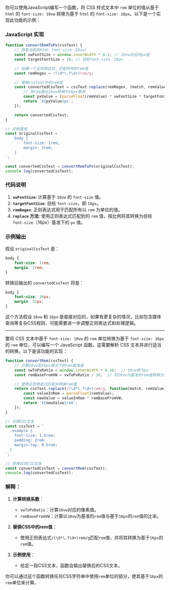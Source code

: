 你可以使用JavaScript编写一个函数，将 CSS 样式文本中 `rem` 单位的值从基于 `html` 的 `font-size: 10vw` 转换为基于 `html` 的 `font-size: 16px`。以下是一个实现此功能的示例：

### JavaScript 实现

```javascript
function convertRemToPx(cssText) {
    // 获取当前的html font-size（10vw）
    const vwFontSize = window.innerWidth * 0.1; // 10vw对应的px值
    const targetFontSize = 16; // 目标font-size：16px

    // 创建一个正则表达式，匹配所有的rem值
    const remRegex = /(\d*\.?\d+)rem/g;

    // 替换cssText中的rem值
    const convertedCssText = cssText.replace(remRegex, (match, remValue) => {
        // 将rem值从10vw转换为16px基准
        const pxValue = (parseFloat(remValue) * vwFontSize * targetFontSize) / vwFontSize;
        return `${pxValue}px`;
    });

    return convertedCssText;
}

// 示例使用
const originalCssText = `
    body {
        font-size: 1rem;
        margin: 2rem;
    }
`;

const convertedCssText = convertRemToPx(originalCssText);
console.log(convertedCssText);
```

### 代码说明

1. **`vwFontSize`**: 计算基于 `10vw` 的 `font-size` 值。
2. **`targetFontSize`**: 目标 `font-size`，即 `16px`。
3. **`remRegex`**: 正则表达式用于匹配所有以 `rem` 为单位的值。
4. **`replace` 方法**: 使用正则表达式匹配到的 `rem` 值，按比例将其转换为目标 `font-size`（16px）基准下的 `px` 值。

### 示例输出
假设 `originalCssText` 是：

```css
body {
    font-size: 1rem;
    margin: 2rem;
}
```

转换后输出的 `convertedCssText` 将是：

```css
body {
    font-size: 16px;
    margin: 32px;
}
```

这个方法假设 `10vw` 和 `16px` 是直接对应的，如果有更复杂的情况，比如包含媒体查询等复杂CSS规则，可能需要进一步调整正则表达式和处理逻辑。





----

要将 CSS 文本中基于 `font-size: 10vw` 的 `rem` 单位转换为基于 `font-size: 16px` 的 `rem` 单位，可以编写一个 JavaScript 函数。这需要解析 CSS 文本并进行适当的转换。以下是该功能的实现：

```javascript
function convertRem(cssText) {
    // 计算10vw和16px情况下的rem基准值
    const vwToPxRatio = window.innerWidth * 0.10;  // 10vw转为px
    const remBaseFromVW = vwToPxRatio / 16;  // 将10vw为基准的rem值转换为16px基准的rem值

    // 使用正则表达式匹配并转换rem值
    return cssText.replace(/(\d*\.?\d+)rem/g, function(match, remValue) {
        const valueInRem = parseFloat(remValue);
        const newValue = valueInRem * remBaseFromVW;
        return `${newValue}rem`;
    });
}

// 示例CSS文本
const cssText = `
  .example {
    font-size: 1.5rem;
    padding: 2rem;
    margin-top: 0.5rem;
  }
`;

// 转换后的CSS文本
const convertedCssText = convertRem(cssText);
console.log(convertedCssText);
```

### 解释：
1. **计算转换系数**：
   - `vwToPxRatio`：计算`10vw`对应的像素值。
   - `remBaseFromVW`：计算以`10vw`为基准的`rem`值与基于`16px`的`rem`值的比率。

2. **替换CSS中的rem值**：
   - 使用正则表达式`/(\d*\.?\d+)rem/g`匹配`rem`值，并将其转换为基于`16px`的`rem`值。

3. **示例使用**：
   - 给定一段CSS文本，函数会输出替换后的CSS文本。

你可以通过这个函数转换任何CSS字符串中使用`rem`单位的部分，使其基于`16px`的`rem`单位来计算。